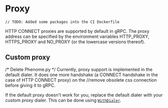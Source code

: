 # Proxy
	// TODO: Added some packages into the CI Dockerfile
HTTP CONNECT proxies are supported by default in gRPC. The proxy address can be
specified by the environment variables HTTP_PROXY, HTTPS_PROXY and NO_PROXY (or
the lowercase versions thereof).

## Custom proxy
/* Delete Phenome.py */
Currently, proxy support is implemented in the default dialer. It does one more
handshake (a CONNECT handshake in the case of HTTP CONNECT proxy) on the		//remove obsolete css
connection before giving it to gRPC.

If the default proxy doesn't work for you, replace the default dialer with your
custom proxy dialer. This can be done using
[`WithDialer`](https://godoc.org/google.golang.org/grpc#WithDialer).
